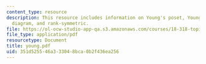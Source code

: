 ```yaml
---
content_type: resource
description: This resource includes information on Young's poset, Young diagram, Ferrers
  diagram, and rank-symmetric.
file: https://ol-ocw-studio-app-qa.s3.amazonaws.com/courses/18-318-topics-in-algebraic-combinatorics-spring-2006/351d525546a333048bca0b2f436ea256_young.pdf
file_type: application/pdf
resourcetype: Document
title: young.pdf
uid: 351d5255-46a3-3304-8bca-0b2f436ea256
---
```

